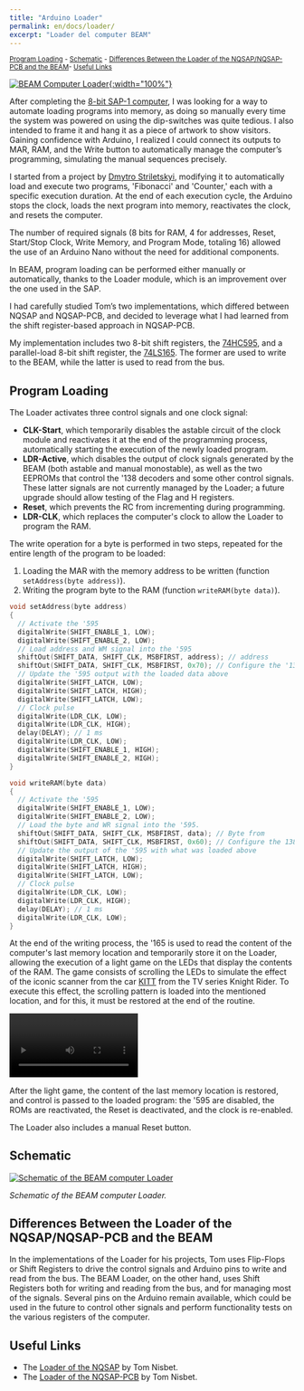 ```yaml
---
title: "Arduino Loader"
permalink: en/docs/loader/
excerpt: "Loader del computer BEAM"
---
```

<small>[Program Loading](#program-loading) - [Schematic](#schematic) - [Differences Between the Loader of the NQSAP/NQSAP-PCB and the BEAM](#differences-between-the-loader-of-the-nqsapnqsap-pcb-and-the-beam)- [Useful Links](#useful-links)</small>

[![BEAM Computer Loader](../../../assets/loader/80-beam-loader.png "BEAM Computer Loader"){:width="100%"}](../../assets/loader/80-beam-loader.png)

After completing the [8-bit SAP-1 computer](../../#computer-a-8-bit-in-logica-ttl-sap), I was looking for a way to automate loading programs into memory, as doing so manually every time the system was powered on using the dip-switches was quite tedious. I also intended to frame it and hang it as a piece of artwork to show visitors. Gaining confidence with Arduino, I realized I could connect its outputs to MAR, RAM, and the Write button to automatically manage the computer’s programming, simulating the manual sequences precisely.

I started from a project by <a href="https://github.com/dmytrostriletskyi/8-bit-computer-memory-init" target="_blank">Dmytro Striletskyi</a>, modifying it to automatically load and execute two programs, 'Fibonacci' and 'Counter,' each with a specific execution duration. At the end of each execution cycle, the Arduino stops the clock, loads the next program into memory, reactivates the clock, and resets the computer.

The number of required signals (8 bits for RAM, 4 for addresses, Reset, Start/Stop Clock, Write Memory, and Program Mode, totaling 16) allowed the use of an Arduino Nano without the need for additional components.  

In BEAM, program loading can be performed either manually or automatically, thanks to the Loader module, which is an improvement over the one used in the SAP.  

I had carefully studied Tom’s two implementations, which differed between NQSAP and NQSAP-PCB, and decided to leverage what I had learned from the shift register-based approach in NQSAP-PCB.

My implementation includes two 8-bit shift registers, the <a href="https://www.ti.com/lit/ds/symlink/sn74hc595.pdf" target="_blank">74HC595</a>, and a parallel-load 8-bit shift register, the <a href="https://www.ti.com/lit/ds/symlink/sn54ls165a-sp.pdf" target="_blank">74LS165</a>. The former are used to write to the BEAM, while the latter is used to read from the bus.

## Program Loading

The Loader activates three control signals and one clock signal:

- **CLK-Start**, which temporarily disables the astable circuit of the clock module and reactivates it at the end of the programming process, automatically starting the execution of the newly loaded program.
- **LDR-Active**, which disables the output of clock signals generated by the BEAM (both astable and manual monostable), as well as the two EEPROMs that control the '138 decoders and some other control signals. These latter signals are not currently managed by the Loader; a future upgrade should allow testing of the Flag and H registers.
- **Reset**, which prevents the RC from incrementing during programming.  
- **LDR-CLK**, which replaces the computer's clock to allow the Loader to program the RAM.

The write operation for a byte is performed in two steps, repeated for the entire length of the program to be loaded:  

1. Loading the MAR with the memory address to be written (function `setAddress(byte address)`).  
2. Writing the program byte to the RAM (function `writeRAM(byte data)`).

~~~c++
void setAddress(byte address)
{
  // Activate the '595
  digitalWrite(SHIFT_ENABLE_1, LOW);
  digitalWrite(SHIFT_ENABLE_2, LOW);
  // Load address and WM signal into the '595
  shiftOut(SHIFT_DATA, SHIFT_CLK, MSBFIRST, address); // address
  shiftOut(SHIFT_DATA, SHIFT_CLK, MSBFIRST, 0x70); // Configure the '138 for MAR writing (WM)
  // Update the '595 output with the loaded data above
  digitalWrite(SHIFT_LATCH, LOW);
  digitalWrite(SHIFT_LATCH, HIGH);
  digitalWrite(SHIFT_LATCH, LOW);
  // Clock pulse
  digitalWrite(LDR_CLK, LOW);
  digitalWrite(LDR_CLK, HIGH);
  delay(DELAY); // 1 ms
  digitalWrite(LDR_CLK, LOW);
  digitalWrite(SHIFT_ENABLE_1, HIGH);
  digitalWrite(SHIFT_ENABLE_2, HIGH);
}

void writeRAM(byte data)
{
  // Activate the '595
  digitalWrite(SHIFT_ENABLE_1, LOW);
  digitalWrite(SHIFT_ENABLE_2, LOW);
  // Load the byte and WR signal into the '595.
  shiftOut(SHIFT_DATA, SHIFT_CLK, MSBFIRST, data); // Byte from 
  shiftOut(SHIFT_DATA, SHIFT_CLK, MSBFIRST, 0x60); // Configure the 138 for RAM write (WR)
  // Update the output of the '595 with what was loaded above
  digitalWrite(SHIFT_LATCH, LOW);
  digitalWrite(SHIFT_LATCH, HIGH);
  digitalWrite(SHIFT_LATCH, LOW);
  // Clock pulse
  digitalWrite(LDR_CLK, LOW);
  digitalWrite(LDR_CLK, HIGH);
  delay(DELAY); // 1 ms
  digitalWrite(LDR_CLK, LOW);
}
~~~

At the end of the writing process, the '165 is used to read the content of the computer's last memory location and temporarily store it on the Loader, allowing the execution of a light game on the LEDs that display the contents of the RAM. The game consists of scrolling the LEDs to simulate the effect of the iconic scanner from the car <a href="https://www.youtube.com/watch?v=bMVbaCiy_XE" target="_blank">KITT</a> from the TV series Knight Rider. To execute this effect, the scrolling pattern is loaded into the mentioned location, and for this, it must be restored at the end of the routine.

<video src="../../assets/loader/KITT.mp4" controls title="Title" width="45%"></video>

After the light game, the content of the last memory location is restored, and control is passed to the loaded program: the '595 are disabled, the ROMs are reactivated, the Reset is deactivated, and the clock is re-enabled.

The Loader also includes a manual Reset button.

## Schematic

[![Schematic of the BEAM computer Loader](../../assets/loader/80-loader-schema.png "Schematic of the BEAM computer Loader")](../../assets/loader/80-loader-schema.png)

*Schematic of the BEAM computer Loader.*

## Differences Between the Loader of the NQSAP/NQSAP-PCB and the BEAM

In the implementations of the Loader for his projects, Tom uses Flip-Flops or Shift Registers to drive the control signals and Arduino pins to write and read from the bus. The BEAM Loader, on the other hand, uses Shift Registers both for writing and reading from the bus, and for managing most of the signals. Several pins on the Arduino remain available, which could be used in the future to control other signals and perform functionality tests on the various registers of the computer.

## Useful Links

- The <a href="https://tomnisbet.github.io/nqsap/docs/loader/" target="_blank">Loader of the NQSAP</a> by Tom Nisbet.
- The <a href="https://tomnisbet.github.io/nqsap-pcb/docs/loader/" target="_blank">Loader of the NQSAP-PCB</a> by Tom Nisbet.
